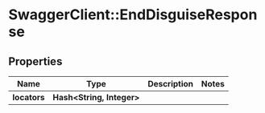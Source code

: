 # SwaggerClient::EndDisguiseResponse

## Properties
Name | Type | Description | Notes
------------ | ------------- | ------------- | -------------
**locators** | **Hash&lt;String, Integer&gt;** |  | 


